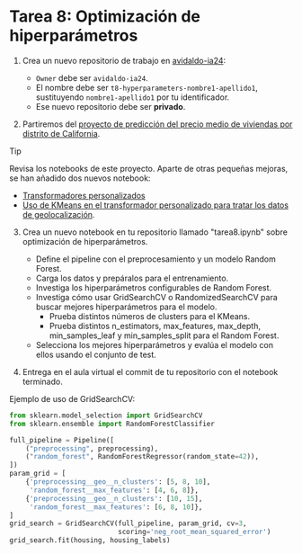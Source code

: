 # Tarea 8: Optimización de hiperparámetros

1. Crea un nuevo repositorio de trabajo en [avidaldo-ia24](https://github.com/organizations/avidaldo-ia24/repositories/new):
    - `Owner` debe ser `avidaldo-ia24`.
    - El nombre debe ser `t8-hyperparameters-nombre1-apellido1`, sustituyendo `nombre1-apellido1` por tu identificador.
    - Ese nuevo repositorio debe ser **privado**.

2. Partiremos del [proyecto de predicción del precio medio de viviendas por distrito de California](https://github.com/avidaldo/ia24#precio-medio-de-viviendas-por-distrito-de-california-regresi%C3%B3n).

> [!TIP]
> Revisa los notebooks de este proyecto. Aparte de otras pequeñas mejoras, se han añadido dos nuevos notebook:
> - [Transformadores personalizados](https://github.com/avidaldo/ia24/blob/main/end2end/e2e051_custom_transformers.ipynb)
> - [Uso de KMeans en el transformador personalizado para tratar los datos de geolocalización](https://github.com/avidaldo/ia24/blob/main/end2end/e2e060_spatial_clustering.ipynb).

3. Crea un nuevo notebook en tu repositorio llamado "tarea8.ipynb" sobre optimización de hiperparámetros.
    - Define el pipeline con el preprocesamiento y un modelo Random Forest.
    - Carga los datos y prepáralos para el entrenamiento.
    - Investiga los hiperparámetros configurables de Random Forest.
    - Investiga cómo usar GridSearchCV o RandomizedSearchCV para buscar mejores hiperparámetros para el modelo.
        - Prueba distintos números de clusters para el KMeans.
        - Prueba distintos n_estimators, max_features, max_depth, min_samples_leaf y min_samples_split para el Random Forest.
    - Selecciona los mejores hiperparámetros y evalúa el modelo con ellos usando el conjunto de test.

4. Entrega en el aula virtual el commit de tu repositorio con el notebook terminado.


Ejemplo de uso de GridSearchCV:

```python
from sklearn.model_selection import GridSearchCV
from sklearn.ensemble import RandomForestClassifier

full_pipeline = Pipeline([
    ("preprocessing", preprocessing),
    ("random_forest", RandomForestRegressor(random_state=42)),
])
param_grid = [
    {'preprocessing__geo__n_clusters': [5, 8, 10],
     'random_forest__max_features': [4, 6, 8]},
    {'preprocessing__geo__n_clusters': [10, 15],
     'random_forest__max_features': [6, 8, 10]},
]
grid_search = GridSearchCV(full_pipeline, param_grid, cv=3,
                           scoring='neg_root_mean_squared_error')
grid_search.fit(housing, housing_labels)

```

